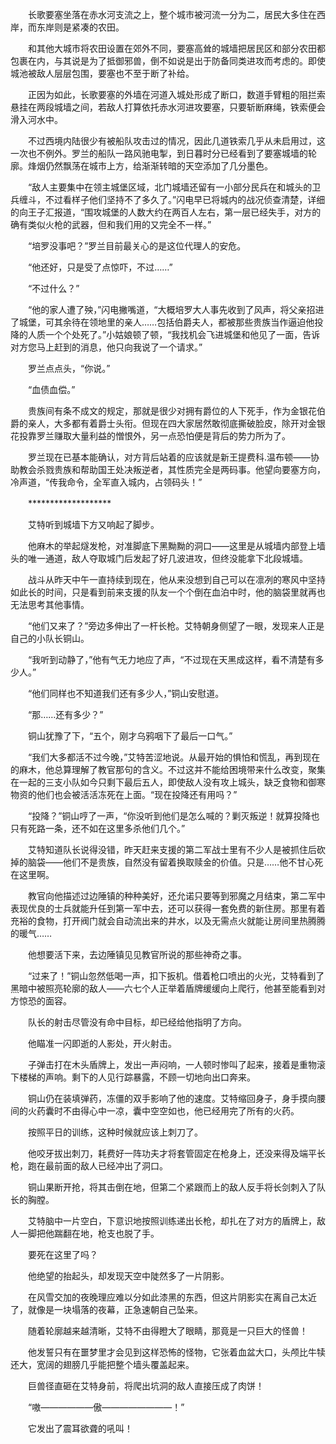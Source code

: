 　　长歌要塞坐落在赤水河支流之上，整个城市被河流一分为二，居民大多住在西岸，而东岸则是紧凑的农田。

　　和其他大城市将农田设置在郊外不同，要塞高耸的城墙把居民区和部分农田都包裹在内，与其说是为了抵御邪兽，倒不如说是出于防备同类进攻而考虑的。即使城池被敌人层层包围，要塞也不至于断了补给。

　　正因为如此，长歌要塞的外墙在河道入城处形成了断口，数道手臂粗的阻拦索悬挂在两段城墙之间，若敌人打算依托赤水河进攻要塞，只要斩断麻绳，铁索便会滑入河水中。

　　不过西境内陆很少有被船队攻击过的情况，因此几道铁索几乎从未启用过，这一次也不例外。罗兰的船队一路风驰电掣，到日暮时分已经看到了要塞城墙的轮廓。烽烟仍然飘荡在城市上方，给渐渐转暗的天空添加了几分墨色。

　　“敌人主要集中在领主城堡区域，北门城墙还留有一小部分民兵在和城头的卫兵缠斗，不过看样子他们坚持不了多久了。”闪电早已将城内的战况侦查清楚，详细的向王子汇报道，“围攻城堡的人数大约在两百人左右，第一层已经失手，对方的确有类似火枪的武器，但和我们用的又完全不一样。”

　　“培罗没事吧？”罗兰目前最关心的是这位代理人的安危。

　　“他还好，只是受了点惊吓，不过……”

　　“不过什么？”

　　“他的家人遭了殃，”闪电撇嘴道，“大概培罗大人事先收到了风声，将父亲招进了城堡，可其余待在领地里的亲人……包括伯爵夫人，都被那些贵族当作逼迫他投降的人质一个个处死了。”小姑娘顿了顿，“我找机会飞进城堡和他见了一面，告诉对方您马上赶到的消息，他只向我说了一个请求。”

　　罗兰点点头，“你说。”

　　“血债血偿。”

　　贵族间有条不成文的规定，那就是很少对拥有爵位的人下死手，作为金银花伯爵的亲人，大多都有着爵士头衔。但现在四大家居然敢彻底撕破脸皮，除开对金银花投靠罗兰赚取大量利益的憎恨外，另一点恐怕便是背后的势力所为了。

　　罗兰现在已基本能确认，对方背后站着的应该就是新王提费科.温布顿——协助教会杀戮贵族和帮助国王处决叛逆者，其性质完全是两码事。他望向要塞方向，冷声道，“传我命令，全军直入城内，占领码头！”

　　*******************

　　艾特听到城墙下方又响起了脚步。

　　他麻木的举起燧发枪，对准脚底下黑黝黝的洞口——这里是从城墙内部登上墙头的唯一通道，敌人夺取城门后发起了好几波进攻，但终没能拿下北段城墙。

　　战斗从昨天中午一直持续到现在，他从来没想到自己可以在凛冽的寒风中坚持如此长的时间，只是看到前来支援的队友一个个倒在血泊中时，他的脑袋里就再也无法思考其他事情。

　　“他们又来了？”旁边多伸出了一杆长枪。艾特朝身侧望了一眼，发现来人正是自己的小队长铜山。

　　“我听到动静了，”他有气无力地应了声，“不过现在天黑成这样，看不清楚有多少人。”

　　“他们同样也不知道我们还有多少人，”铜山安慰道。

　　“那……还有多少？”

　　铜山犹豫了下，“五个，刚才乌鸦咽下了最后一口气。”

　　“我们大多都活不过今晚，”艾特苦涩地说。从最开始的惧怕和慌乱，再到现在的麻木，他总算理解了教官那句的含义。不过这并不能给困境带来什么改变，聚集在一起的三支小队如今只剩下最后五人，即使敌人没有攻上城头，缺乏食物和御寒物资的他们也会被活活冻死在上面。“现在投降还有用吗？”

　　“投降？”铜山哼了一声，“你没听到他们是怎么喊的？剿灭叛逆！就算投降也只有死路一条，还不如在这里多杀他们几个。”

　　艾特知道队长说得没错，昨天赶来支援的第二军战士里有不少人是被抓住后砍掉的脑袋——他们不是贵族，自然没有留着换取赎金的价值。只是……他不甘心死在这里啊。

　　教官向他描述过边陲镇的种种美好，还允诺只要等到邪魔之月结束，第二军中表现优良的士兵就能升任到第一军中去，还可以获得一套免费的新住房。那里有着充裕的食物，打开阀门就会自动流出来的井水，以及无需点火就能让房间里热腾腾的暖气……

　　他想要活下来，去边陲镇见见教官所说的那些神奇之事。

　　“过来了！”铜山忽然低喝一声，扣下扳机。借着枪口喷出的火光，艾特看到了黑暗中被照亮轮廓的敌人——六七个人正举着盾牌缓缓向上爬行，他甚至能看到对方惊恐的面容。

　　队长的射击尽管没有命中目标，却已经给他指明了方向。

　　他瞄准一闪即逝的人影处，开火射击。

　　子弹击打在木头盾牌上，发出一声闷响，一人顿时惨叫了起来，接着是重物滚下楼梯的声响。剩下的人见行踪暴露，不顾一切地向出口奔来。

　　铜山仍在装填弹药，冻僵的双手影响了他的速度。艾特缩回身子，身手摸向腰间的火药囊时不由得心中一凉，囊中空空如也，他已经用完了所有的火药。

　　按照平日的训练，这种时候就应该上刺刀了。

　　他咬牙拔出刺刀，耗费好一阵功夫才将套管固定在枪身上，还没来得及端平长枪，跑在最前面的敌人已经冲出了洞口。

　　铜山果断开抢，将其击倒在地，但第二个紧跟而上的敌人反手将长剑刺入了队长的胸膛。

　　艾特脑中一片空白，下意识地按照训练递出长枪，却扎在了对方的盾牌上，敌人一脚把他踹翻在地，枪支也脱了手。

　　要死在这里了吗？

　　他绝望的抬起头，却发现天空中陡然多了一片阴影。

　　在风雪交加的夜晚理应难以分如此漆黑的东西，但这片阴影实在离自己太近了，就像是一块塌落的夜幕，正急速朝自己坠来。

　　随着轮廓越来越清晰，艾特不由得瞪大了眼睛，那竟是一只巨大的怪兽！

　　他发誓只有在噩梦里才会见到这样恐怖的怪物，它张着血盆大口，头颅比牛犊还大，宽阔的翅膀几乎能把整个墙头覆盖起来。

　　巨兽径直砸在艾特身前，将爬出坑洞的敌人直接压成了肉饼！

　　“嗷——————傲————————！”

　　它发出了震耳欲聋的吼叫！
